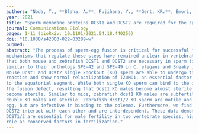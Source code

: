 ```yaml
---
authors: "Noda, T., **Blaha, A.**, Fujihara, Y., **Gert, KR.**, Emori, C., **Deneke, VE.**, Oura, S., **Panser, K.**, Lu, Y., **Berent, S.**, Kodani, M., **Cabrera-Quio, LE., Pauli, A.#**, Ikawa. M.#"
year: 2021
title: "Sperm membrane proteins DCST1 and DCST2 are required for the sperm-egg interaction in mice and fish"
journal: Communications Biology
pages: 1-11 (bioRxiv: 10.1101/2021.04.18.440256)
doi: "10.1038/s42003-022-03289-w"
pubmed: 
abstract: "The process of sperm-egg fusion is critical for successful fertilization, yet the underlying
mechanisms that regulate these steps have remained unclear in vertebrates. Here, we show
that both mouse and zebrafish DCST1 and DCST2 are necessary in sperm to fertilize the egg,
similar to their orthologs SPE-42 and SPE-49 in C. elegans and Sneaky in D. melanogaster.
Mouse Dcst1 and Dcst2 single knockout (KO) sperm are able to undergo the acrosome
reaction and show normal relocalization of IZUMO1, an essential factor for sperm-egg fusion,
to the equatorial segment. While both single KO sperm can bind to the oolemma, they show
the fusion defect, resulting that Dcst1 KO males become almost sterile and Dcst2 KO males
become sterile. Similar to mice, zebrafish dcst1 KO males are subfertile and dcst2 and dcst1/2
double KO males are sterile. Zebrafish dcst1/2 KO sperm are motile and can approach the
egg, but are defective in binding to the oolemma. Furthermore, we find that DCST1 and
DCST2 interact with each other and are interdependent. These data demonstrate that
DCST1/2 are essential for male fertility in two vertebrate species, highlighting their crucial
role as conserved factors in fertilization."
---
```

